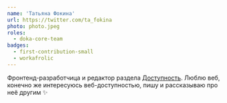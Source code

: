 ```yaml
---
name: 'Татьяна Фокина'
url: https://twitter.com/ta_fokina
photo: photo.jpeg
roles:
  - doka-core-team
badges:
  - first-contribution-small
  - workafrolic
---
```


Фронтенд-разработчица и редактор раздела [Доступность](/a11y/). Люблю веб, конечно же интересуюсь веб-доступностью, пишу и рассказываю про неё другим ✨
